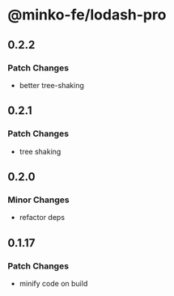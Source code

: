 # @minko-fe/lodash-pro

## 0.2.2

### Patch Changes

- better tree-shaking

## 0.2.1

### Patch Changes

- tree shaking

## 0.2.0

### Minor Changes

- refactor deps

## 0.1.17

### Patch Changes

- minify code on build
